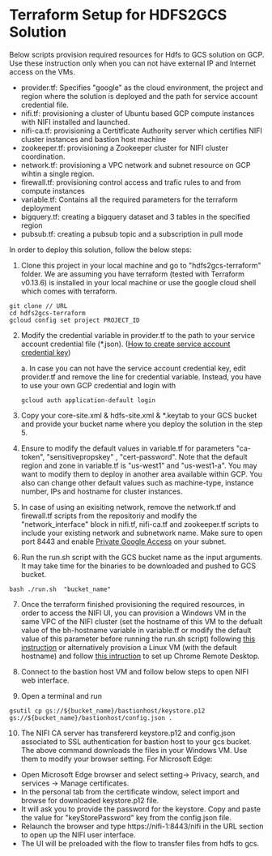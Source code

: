 # Terraform Setup for HDFS2GCS Solution
Below scripts provision required resources for Hdfs to GCS solution on GCP. Use these instruction only when you can not have external IP and Internet access on the VMs.
- provider.tf: Specifies "google" as the cloud environment, the project and region where the solution is deployed and the path for service account credential file. 
- nifi.tf: provisioning a cluster of Ubuntu based GCP compute instances with NIFI installed and launched.
- nifi-ca.tf: provisioning a Certitficate Authority server which certifies NIFI cluster instances and bastion host machine
- zookeeper.tf: provisioning a Zookeeper cluster for NIFI cluster coordination.
- network.tf: provisioning a VPC network and subnet resource on GCP wihtin a single region.
- firewall.tf: provisioning control access and trafic rules to and from compute instances
- variable.tf: Contains all the required parameters for the terraform deployment 
- bigquery.tf: creating a bigquery dataset and 3 tables in the specified region
- pubsub.tf: creating a pubsub topic and a subscription in pull mode 

In order to deploy this solution, follow the below steps: 
1. Clone this project in your local machine and go to "hdfs2gcs-terraform" folder. We are assuming you have terraform (tested with Terraform v0.13.6) is installed in your local machine or use the google cloud shell which comes with terraform.
```
git clone // URL 
cd hdfs2gcs-terraform
gcloud config set project PROJECT_ID
```
2. Modify the credential variable in provider.tf to the path to your service account credential file (*.json). ([How to create service account credential key](https://cloud.google.com/iam/docs/creating-managing-service-account-keys#creating))
   
   a. In case you can not have the service account credential key, edit provider.tf and remove the line for credential variable. Instead, you have to use your own GCP credential and login with 
   ```
   gcloud auth application-default login
   ``` 
3. Copy your core-site.xml & hdfs-site.xml & *.keytab to your GCS bucket and provide your bucket name where you deploy the solution in the step 5.
   
4. Ensure to modify the default values in variable.tf for parameters "ca-token", "sensitivepropskey" , "cert-password". Note that the default region and zone in variable.tf is "us-west1" and "us-west1-a". You may want to modify them to deploy in another area available within GCP. You also can change other default values such as machine-type, instance number, IPs and hostname for cluster instances.
   
5. In case of using an exisiting network, remove the network.tf and firewall.tf scripts from the repositoriy and modify the "network_interface" block in nifi.tf, nifi-ca.tf and zookeeper.tf scripts to include your existing network and subnetwork name. Make sure to open port 8443 and enable [Private Google Access](https://cloud.google.com/vpc/docs/configure-private-google-access) on your subnet.

6. Run the run.sh script with the GCS bucket name as the input arguments. It may take time for the binaries to be downloaded and pushed to GCS bucket.
```                                              
bash ./run.sh  "bucket_name"
```
7. Once the terraform finished provisioning the required resources, in order to access the NIFI UI, you can provision a Windows VM in the same VPC of the NIFI cluster (set the hostname of this VM to the defualt value of the bh-hostname variable in variable.tf or modify the default value of this parameter before running the run.sh script) following [this instruction](https://cloud.google.com/compute/docs/instances/connecting-to-windows) or alternatively provision a Linux VM (with the default hostname) and follow [this intruction](https://cloud.google.com/architecture/chrome-desktop-remote-on-compute-engine) to set up Chrome Remote Desktop.
   
8. Connect to the bastion host VM and follow below steps to open NIFI web interface.
   
9.  Open a terminal and run 
```
gsutil cp gs://${bucket_name}/bastionhost/keystore.p12  gs://${bucket_name}/bastionhost/config.json .

``` 
10. The NIFI CA server has transfererd keystore.p12 and config.json associated to SSL authentication for bastion host to your gcs bucket. The above command downloads the files in your Windows VM. Use them to modify your browser setting. For Microsoft Edge:
 - Open Microsoft Edge browser and select setting-> Privacy, search, and services -> Manage certificates.
 - In the personal tab from the certificate window, select import and browse for downloaded keystore.p12 file.
 - It will ask you to provide the password for the keystore. Copy and paste the value for  "keyStorePassword"  key from the config.json file. 
 - Relaunch the browser and type https://nifi-1:8443/nifi in the URL section to open up the NIFI user interface.  
 - The UI will be preloaded with the flow to transfer files from hdfs to gcs. 
